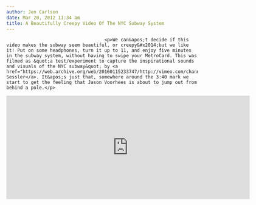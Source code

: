 ```yaml
---
author: Jen Carlson
date: Mar 20, 2012 11:34 am
title: A Beautifully Creepy Video Of The NYC Subway System
---
```


	
										<p>We can&apos;t decide if this video makes the subway seem beautiful, or creepy&#x2014;but we like it! Put on some headphones, turn it up to 11, and enjoy five minutes in the subway system, without having to swipe your MetroCard. This was filmed as &quot;a test/experiment to capture the inspirational sounds and visuals of the NYC subway&quot; by <a href="https://web.archive.org/web/20160115233747/http://vimeo.com/channels/timsessler">Tim Sessler</a>. It&apos;s just that, somewhere around the 3:40 mark we start to get the feeling that Jason Voorhees is about to jump out from behind a pole.</p>

<p><iframe src="https://web.archive.org/web/20160115233747if_/http://player.vimeo.com/video/38788768?portrait=0&amp;color=ffffff" width="640" height="272" frameborder="0" webkitallowfullscreen="" mozallowfullscreen="" allowfullscreen></iframe></p>					
										
									
				